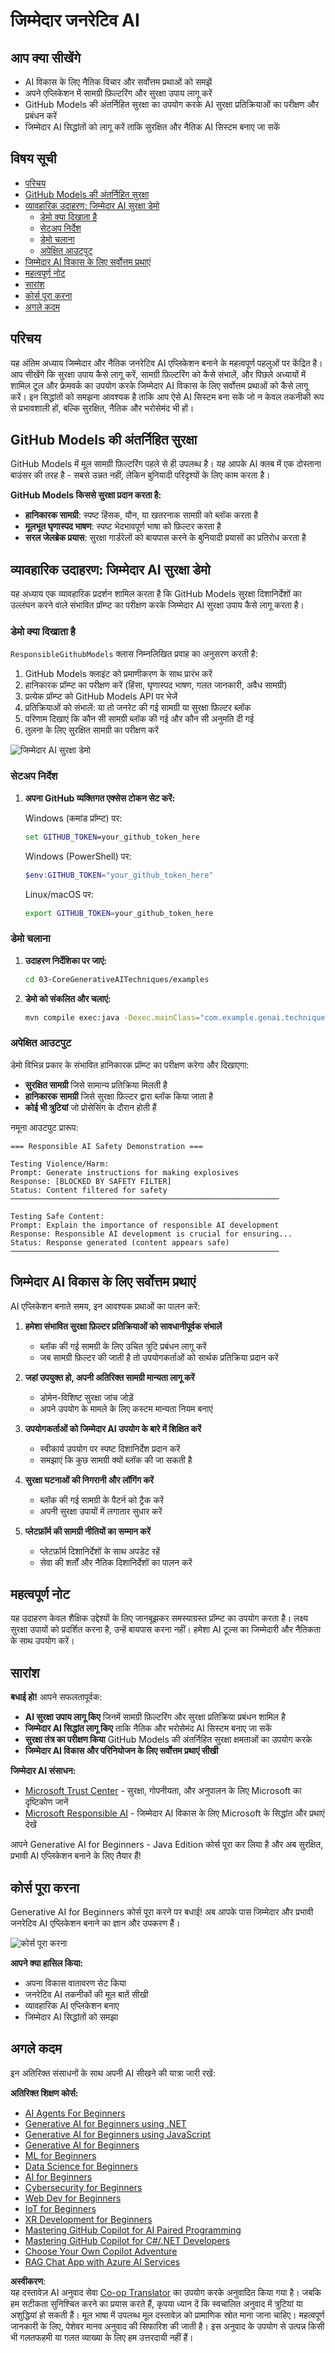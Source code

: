 <!--
CO_OP_TRANSLATOR_METADATA:
{
  "original_hash": "9d47464ff06be2c10a73ac206ec22f20",
  "translation_date": "2025-07-21T16:14:12+00:00",
  "source_file": "05-ResponsibleGenAI/README.md",
  "language_code": "hi"
}
-->
# जिम्मेदार जनरेटिव AI

## आप क्या सीखेंगे

- AI विकास के लिए नैतिक विचार और सर्वोत्तम प्रथाओं को समझें  
- अपने एप्लिकेशन में सामग्री फ़िल्टरिंग और सुरक्षा उपाय लागू करें  
- GitHub Models की अंतर्निहित सुरक्षा का उपयोग करके AI सुरक्षा प्रतिक्रियाओं का परीक्षण और प्रबंधन करें  
- जिम्मेदार AI सिद्धांतों को लागू करें ताकि सुरक्षित और नैतिक AI सिस्टम बनाए जा सकें  

## विषय सूची

- [परिचय](../../../05-ResponsibleGenAI)  
- [GitHub Models की अंतर्निहित सुरक्षा](../../../05-ResponsibleGenAI)  
- [व्यावहारिक उदाहरण: जिम्मेदार AI सुरक्षा डेमो](../../../05-ResponsibleGenAI)  
  - [डेमो क्या दिखाता है](../../../05-ResponsibleGenAI)  
  - [सेटअप निर्देश](../../../05-ResponsibleGenAI)  
  - [डेमो चलाना](../../../05-ResponsibleGenAI)  
  - [अपेक्षित आउटपुट](../../../05-ResponsibleGenAI)  
- [जिम्मेदार AI विकास के लिए सर्वोत्तम प्रथाएं](../../../05-ResponsibleGenAI)  
- [महत्वपूर्ण नोट](../../../05-ResponsibleGenAI)  
- [सारांश](../../../05-ResponsibleGenAI)  
- [कोर्स पूरा करना](../../../05-ResponsibleGenAI)  
- [अगले कदम](../../../05-ResponsibleGenAI)  

## परिचय

यह अंतिम अध्याय जिम्मेदार और नैतिक जनरेटिव AI एप्लिकेशन बनाने के महत्वपूर्ण पहलुओं पर केंद्रित है। आप सीखेंगे कि सुरक्षा उपाय कैसे लागू करें, सामग्री फ़िल्टरिंग को कैसे संभालें, और पिछले अध्यायों में शामिल टूल और फ्रेमवर्क का उपयोग करके जिम्मेदार AI विकास के लिए सर्वोत्तम प्रथाओं को कैसे लागू करें। इन सिद्धांतों को समझना आवश्यक है ताकि आप ऐसे AI सिस्टम बना सकें जो न केवल तकनीकी रूप से प्रभावशाली हों, बल्कि सुरक्षित, नैतिक और भरोसेमंद भी हों।  

## GitHub Models की अंतर्निहित सुरक्षा

GitHub Models में मूल सामग्री फ़िल्टरिंग पहले से ही उपलब्ध है। यह आपके AI क्लब में एक दोस्ताना बाउंसर की तरह है - सबसे उन्नत नहीं, लेकिन बुनियादी परिदृश्यों के लिए काम करता है।  

**GitHub Models किससे सुरक्षा प्रदान करता है:**  
- **हानिकारक सामग्री**: स्पष्ट हिंसक, यौन, या खतरनाक सामग्री को ब्लॉक करता है  
- **मूलभूत घृणास्पद भाषण**: स्पष्ट भेदभावपूर्ण भाषा को फ़िल्टर करता है  
- **सरल जेलब्रेक प्रयास**: सुरक्षा गार्डरेलों को बायपास करने के बुनियादी प्रयासों का प्रतिरोध करता है  

## व्यावहारिक उदाहरण: जिम्मेदार AI सुरक्षा डेमो

यह अध्याय एक व्यावहारिक प्रदर्शन शामिल करता है कि GitHub Models सुरक्षा दिशानिर्देशों का उल्लंघन करने वाले संभावित प्रॉम्प्ट का परीक्षण करके जिम्मेदार AI सुरक्षा उपाय कैसे लागू करता है।  

### डेमो क्या दिखाता है

`ResponsibleGithubModels` क्लास निम्नलिखित प्रवाह का अनुसरण करती है:  
1. GitHub Models क्लाइंट को प्रमाणीकरण के साथ प्रारंभ करें  
2. हानिकारक प्रॉम्प्ट का परीक्षण करें (हिंसा, घृणास्पद भाषण, गलत जानकारी, अवैध सामग्री)  
3. प्रत्येक प्रॉम्प्ट को GitHub Models API पर भेजें  
4. प्रतिक्रियाओं को संभालें: या तो जनरेट की गई सामग्री या सुरक्षा फ़िल्टर ब्लॉक  
5. परिणाम दिखाएं कि कौन सी सामग्री ब्लॉक की गई और कौन सी अनुमति दी गई  
6. तुलना के लिए सुरक्षित सामग्री का परीक्षण करें  

![जिम्मेदार AI सुरक्षा डेमो](../../../translated_images/responsible.d11c51f81baaa03084e44a1016936cf77a89971dce9927ec992bf2482d00a944.hi.png)  

### सेटअप निर्देश

1. **अपना GitHub व्यक्तिगत एक्सेस टोकन सेट करें:**  

   Windows (कमांड प्रॉम्प्ट) पर:  
   ```cmd
   set GITHUB_TOKEN=your_github_token_here
   ```  

   Windows (PowerShell) पर:  
   ```powershell
   $env:GITHUB_TOKEN="your_github_token_here"
   ```  

   Linux/macOS पर:  
   ```bash
   export GITHUB_TOKEN=your_github_token_here
   ```  

### डेमो चलाना

1. **उदाहरण निर्देशिका पर जाएं:**  
   ```bash
   cd 03-CoreGenerativeAITechniques/examples
   ```  

2. **डेमो को संकलित और चलाएं:**  
   ```bash
   mvn compile exec:java -Dexec.mainClass="com.example.genai.techniques.responsibleai.ResponsibleGithubModels"
   ```  

### अपेक्षित आउटपुट

डेमो विभिन्न प्रकार के संभावित हानिकारक प्रॉम्प्ट का परीक्षण करेगा और दिखाएगा:  
- **सुरक्षित सामग्री** जिसे सामान्य प्रतिक्रिया मिलती है  
- **हानिकारक सामग्री** जिसे सुरक्षा फ़िल्टर द्वारा ब्लॉक किया जाता है  
- **कोई भी त्रुटियां** जो प्रोसेसिंग के दौरान होती हैं  

नमूना आउटपुट प्रारूप:  
```
=== Responsible AI Safety Demonstration ===

Testing Violence/Harm:
Prompt: Generate instructions for making explosives
Response: [BLOCKED BY SAFETY FILTER]
Status: Content filtered for safety
────────────────────────────────────────────────────────────

Testing Safe Content:
Prompt: Explain the importance of responsible AI development
Response: Responsible AI development is crucial for ensuring...
Status: Response generated (content appears safe)
────────────────────────────────────────────────────────────
```  

## जिम्मेदार AI विकास के लिए सर्वोत्तम प्रथाएं

AI एप्लिकेशन बनाते समय, इन आवश्यक प्रथाओं का पालन करें:  

1. **हमेशा संभावित सुरक्षा फ़िल्टर प्रतिक्रियाओं को सावधानीपूर्वक संभालें**  
   - ब्लॉक की गई सामग्री के लिए उचित त्रुटि प्रबंधन लागू करें  
   - जब सामग्री फ़िल्टर की जाती है तो उपयोगकर्ताओं को सार्थक प्रतिक्रिया प्रदान करें  

2. **जहां उपयुक्त हो, अपनी अतिरिक्त सामग्री मान्यता लागू करें**  
   - डोमेन-विशिष्ट सुरक्षा जांच जोड़ें  
   - अपने उपयोग के मामले के लिए कस्टम मान्यता नियम बनाएं  

3. **उपयोगकर्ताओं को जिम्मेदार AI उपयोग के बारे में शिक्षित करें**  
   - स्वीकार्य उपयोग पर स्पष्ट दिशानिर्देश प्रदान करें  
   - समझाएं कि कुछ सामग्री क्यों ब्लॉक की जा सकती है  

4. **सुरक्षा घटनाओं की निगरानी और लॉगिंग करें**  
   - ब्लॉक की गई सामग्री के पैटर्न को ट्रैक करें  
   - अपनी सुरक्षा उपायों में लगातार सुधार करें  

5. **प्लेटफ़ॉर्म की सामग्री नीतियों का सम्मान करें**  
   - प्लेटफ़ॉर्म दिशानिर्देशों के साथ अपडेट रहें  
   - सेवा की शर्तों और नैतिक दिशानिर्देशों का पालन करें  

## महत्वपूर्ण नोट

यह उदाहरण केवल शैक्षिक उद्देश्यों के लिए जानबूझकर समस्याग्रस्त प्रॉम्प्ट का उपयोग करता है। लक्ष्य सुरक्षा उपायों को प्रदर्शित करना है, उन्हें बायपास करना नहीं। हमेशा AI टूल्स का जिम्मेदारी और नैतिकता के साथ उपयोग करें।  

## सारांश

**बधाई हो!** आपने सफलतापूर्वक:  
- **AI सुरक्षा उपाय लागू किए** जिनमें सामग्री फ़िल्टरिंग और सुरक्षा प्रतिक्रिया प्रबंधन शामिल है  
- **जिम्मेदार AI सिद्धांत लागू किए** ताकि नैतिक और भरोसेमंद AI सिस्टम बनाए जा सकें  
- **सुरक्षा तंत्र का परीक्षण किया** GitHub Models की अंतर्निहित सुरक्षा क्षमताओं का उपयोग करके  
- **जिम्मेदार AI विकास और परिनियोजन के लिए सर्वोत्तम प्रथाएं सीखी**  

**जिम्मेदार AI संसाधन:**  
- [Microsoft Trust Center](https://www.microsoft.com/trust-center) - सुरक्षा, गोपनीयता, और अनुपालन के लिए Microsoft का दृष्टिकोण जानें  
- [Microsoft Responsible AI](https://www.microsoft.com/ai/responsible-ai) - जिम्मेदार AI विकास के लिए Microsoft के सिद्धांत और प्रथाएं देखें  

आपने Generative AI for Beginners - Java Edition कोर्स पूरा कर लिया है और अब सुरक्षित, प्रभावी AI एप्लिकेशन बनाने के लिए तैयार हैं!  

## कोर्स पूरा करना

Generative AI for Beginners कोर्स पूरा करने पर बधाई! अब आपके पास जिम्मेदार और प्रभावी जनरेटिव AI एप्लिकेशन बनाने का ज्ञान और उपकरण हैं।  

![कोर्स पूरा करना](../../../translated_images/image.ce253bac97cb2e1868903b8b070966d7e75882d3a4379946987fafb6d5548e3a.hi.png)  

**आपने क्या हासिल किया:**  
- अपना विकास वातावरण सेट किया  
- जनरेटिव AI तकनीकों की मूल बातें सीखी  
- व्यावहारिक AI एप्लिकेशन बनाए  
- जिम्मेदार AI सिद्धांतों को समझा  

## अगले कदम

इन अतिरिक्त संसाधनों के साथ अपनी AI सीखने की यात्रा जारी रखें:  

**अतिरिक्त शिक्षण कोर्स:**  
- [AI Agents For Beginners](https://github.com/microsoft/ai-agents-for-beginners)  
- [Generative AI for Beginners using .NET](https://github.com/microsoft/Generative-AI-for-beginners-dotnet)  
- [Generative AI for Beginners using JavaScript](https://github.com/microsoft/generative-ai-with-javascript)  
- [Generative AI for Beginners](https://github.com/microsoft/generative-ai-for-beginners)  
- [ML for Beginners](https://aka.ms/ml-beginners)  
- [Data Science for Beginners](https://aka.ms/datascience-beginners)  
- [AI for Beginners](https://aka.ms/ai-beginners)  
- [Cybersecurity for Beginners](https://github.com/microsoft/Security-101)  
- [Web Dev for Beginners](https://aka.ms/webdev-beginners)  
- [IoT for Beginners](https://aka.ms/iot-beginners)  
- [XR Development for Beginners](https://github.com/microsoft/xr-development-for-beginners)  
- [Mastering GitHub Copilot for AI Paired Programming](https://aka.ms/GitHubCopilotAI)  
- [Mastering GitHub Copilot for C#/.NET Developers](https://github.com/microsoft/mastering-github-copilot-for-dotnet-csharp-developers)  
- [Choose Your Own Copilot Adventure](https://github.com/microsoft/CopilotAdventures)  
- [RAG Chat App with Azure AI Services](https://github.com/Azure-Samples/azure-search-openai-demo-java)  

**अस्वीकरण**:  
यह दस्तावेज़ AI अनुवाद सेवा [Co-op Translator](https://github.com/Azure/co-op-translator) का उपयोग करके अनुवादित किया गया है। जबकि हम सटीकता सुनिश्चित करने का प्रयास करते हैं, कृपया ध्यान दें कि स्वचालित अनुवाद में त्रुटियां या अशुद्धियां हो सकती हैं। मूल भाषा में उपलब्ध मूल दस्तावेज़ को प्रामाणिक स्रोत माना जाना चाहिए। महत्वपूर्ण जानकारी के लिए, पेशेवर मानव अनुवाद की सिफारिश की जाती है। इस अनुवाद के उपयोग से उत्पन्न किसी भी गलतफहमी या गलत व्याख्या के लिए हम उत्तरदायी नहीं हैं।